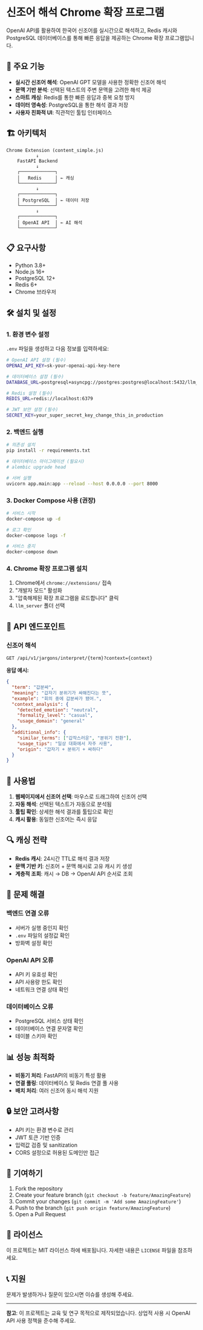 # 신조어 해석 Chrome 확장 프로그램

OpenAI API를 활용하여 한국어 신조어를 실시간으로 해석하고, Redis 캐시와 PostgreSQL 데이터베이스를 통해 빠른 응답을 제공하는 Chrome 확장 프로그램입니다.

## 🚀 주요 기능

- **실시간 신조어 해석**: OpenAI GPT 모델을 사용한 정확한 신조어 해석
- **문맥 기반 분석**: 선택된 텍스트의 주변 문맥을 고려한 해석 제공
- **스마트 캐싱**: Redis를 통한 빠른 응답과 중복 요청 방지
- **데이터 영속성**: PostgreSQL을 통한 해석 결과 저장
- **사용자 친화적 UI**: 직관적인 툴팁 인터페이스

## 🏗️ 아키텍처

```
Chrome Extension (content_simple.js)
           ↓
    FastAPI Backend
           ↓
    ┌─────────────┐
    │   Redis     │ ← 캐싱
    └─────────────┘
           ↓
    ┌─────────────┐
    │ PostgreSQL  │ ← 데이터 저장
    └─────────────┘
           ↓
    ┌─────────────┐
    │ OpenAI API  │ ← AI 해석
    └─────────────┘
```

## 📋 요구사항

- Python 3.8+
- Node.js 16+
- PostgreSQL 12+
- Redis 6+
- Chrome 브라우저

## 🛠️ 설치 및 설정

### 1. 환경 변수 설정

`.env` 파일을 생성하고 다음 정보를 입력하세요:

```bash
# OpenAI API 설정 (필수)
OPENAI_API_KEY=sk-your-openai-api-key-here

# 데이터베이스 설정 (필수)
DATABASE_URL=postgresql+asyncpg://postgres:postgres@localhost:5432/llm_db

# Redis 설정 (필수)
REDIS_URL=redis://localhost:6379

# JWT 보안 설정 (필수)
SECRET_KEY=your_super_secret_key_change_this_in_production
```

### 2. 백엔드 실행

```bash
# 의존성 설치
pip install -r requirements.txt

# 데이터베이스 마이그레이션 (필요시)
# alembic upgrade head

# 서버 실행
uvicorn app.main:app --reload --host 0.0.0.0 --port 8000
```

### 3. Docker Compose 사용 (권장)

```bash
# 서비스 시작
docker-compose up -d

# 로그 확인
docker-compose logs -f

# 서비스 중지
docker-compose down
```

### 4. Chrome 확장 프로그램 설치

1. Chrome에서 `chrome://extensions/` 접속
2. "개발자 모드" 활성화
3. "압축해제된 확장 프로그램을 로드합니다" 클릭
4. `llm_server` 폴더 선택

## 🔧 API 엔드포인트

### 신조어 해석
```
GET /api/v1/jargons/interpret/{term}?context={context}
```

**응답 예시:**
```json
{
  "term": "갑분싸",
  "meaning": "갑자기 분위기가 싸해진다는 뜻",
  "example": "회의 중에 갑분싸가 됐어.",
  "context_analysis": {
    "detected_emotion": "neutral",
    "formality_level": "casual",
    "usage_domain": "general"
  },
  "additional_info": {
    "similar_terms": ["갑작스러운", "분위기 전환"],
    "usage_tips": "일상 대화에서 자주 사용",
    "origin": "갑자기 + 분위기 + 싸하다"
  }
}
```

## 🎯 사용법

1. **웹페이지에서 신조어 선택**: 마우스로 드래그하여 신조어 선택
2. **자동 해석**: 선택된 텍스트가 자동으로 분석됨
3. **툴팁 확인**: 상세한 해석 결과를 툴팁으로 확인
4. **캐시 활용**: 동일한 신조어는 즉시 응답

## 🔍 캐싱 전략

- **Redis 캐시**: 24시간 TTL로 해석 결과 저장
- **문맥 기반 키**: 신조어 + 문맥 해시로 고유 캐시 키 생성
- **계층적 조회**: 캐시 → DB → OpenAI API 순서로 조회

## 🚨 문제 해결

### 백엔드 연결 오류
- 서버가 실행 중인지 확인
- `.env` 파일의 설정값 확인
- 방화벽 설정 확인

### OpenAI API 오류
- API 키 유효성 확인
- API 사용량 한도 확인
- 네트워크 연결 상태 확인

### 데이터베이스 오류
- PostgreSQL 서비스 상태 확인
- 데이터베이스 연결 문자열 확인
- 테이블 스키마 확인

## 📊 성능 최적화

- **비동기 처리**: FastAPI의 비동기 특성 활용
- **연결 풀링**: 데이터베이스 및 Redis 연결 풀 사용
- **배치 처리**: 여러 신조어 동시 해석 지원

## 🔒 보안 고려사항

- API 키는 환경 변수로 관리
- JWT 토큰 기반 인증
- 입력값 검증 및 sanitization
- CORS 설정으로 허용된 도메인만 접근

## 🤝 기여하기

1. Fork the repository
2. Create your feature branch (`git checkout -b feature/AmazingFeature`)
3. Commit your changes (`git commit -m 'Add some AmazingFeature'`)
4. Push to the branch (`git push origin feature/AmazingFeature`)
5. Open a Pull Request

## 📄 라이선스

이 프로젝트는 MIT 라이선스 하에 배포됩니다. 자세한 내용은 `LICENSE` 파일을 참조하세요.

## 📞 지원

문제가 발생하거나 질문이 있으시면 이슈를 생성해 주세요.

---

**참고**: 이 프로젝트는 교육 및 연구 목적으로 제작되었습니다. 상업적 사용 시 OpenAI API 사용 정책을 준수해 주세요. 